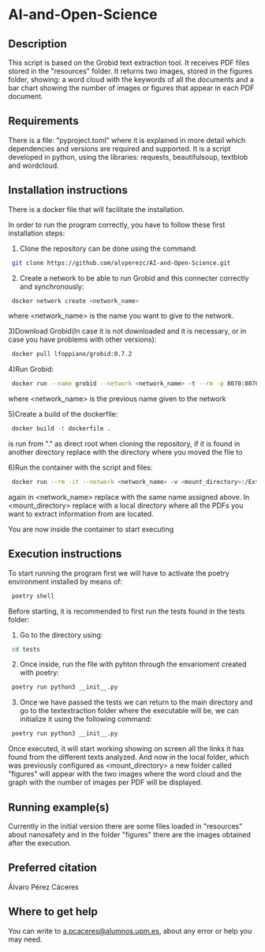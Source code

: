 # AI-and-Open-Science

## Description
This script is based on the Grobid text extraction tool.  It receives PDF files stored in the "resources" folder. It returns two images, stored in the figures folder, showing: a word cloud with the keywords of all the documents and a bar chart showing the number of images or figures that appear in each PDF document.

## Requirements
There is a file: "pyproject.toml" where it is explained in more detail which dependencies and versions are required and supported. It is a script developed in python, using the libraries: requests, beautifulsoup, textblob and wordcloud.

## Installation instructions
There is a docker file that will facilitate the installation. 
        
In order to run the program correctly, you have to follow these first installation steps:

1) Clone the repository can be done using the command: 

```bash
 git clone https://github.com/alvperezc/AI-and-Open-Science.git
```

2) Create a network to be able to run Grobid and this connecter correctly and synchronously: 

```bash
 docker network create <network_name>
```

where <network_name> is the name you want to give to the network.

3)Download Grobid(In case it is not downloaded and it is necessary, or in case you have problems with other versions):

```bash 
 docker pull lfoppiano/grobid:0.7.2
```

4)Run Grobid: 

```bash
 docker run --name grobid --network <network_name> -t --rm -p 8070:8070 lfoppiano/grobid:0.7.2
```

where <network_name> is the previous name given to the network

5)Create a build of the dockerfile:

```bash
 docker build -t dockerfile . 
```

is run from "." as direct root when cloning the repository, if it is found in another directory replace with the directory where you moved the file to

6)Run the container with the script and files:

```bash
 docker run --rm -it --network <network_name> -v <mount_directory>:/ExtractText/resources dockerfile
```

again in <network_name> replace with the same name assigned above. In <mount_directory> replace with a local directory where all the PDFs you want to extract information from are located.

You are now inside the container to start executing


## Execution instructions
To start running the program first we will have to activate the poetry environment installed by means of:

```bash
 poetry shell
```

Before starting, it is recommended to first run the tests found in the tests folder:
1) Go to the directory using:

```bash
 cd tests
```

2) Once inside, run the file with pyhton through the envarioment created with poetry:

```bash
 poetry run python3 __init__.py
```

3) Once we have passed the tests we can return to the main directory and go to the textextraction folder where the executable will be, we can initialize it using the following command:

```bash
 poetry run python3 __init__.py
```

Once executed, it will start working showing on screen all the links it has found from the different texts analyzed. And now in the local folder, which was previously configured as <mount_directory> a new folder called "figures" will appear with the two images where the word cloud and the graph with the number of images per PDF will be displayed.


## Running example(s)
Currently in the initial version there are some files loaded in "resources" about nanosafety and in the folder "figures" there are the images obtained after the execution.

## Preferred citation 
Álvaro Pérez Cáceres

## Where to get help
You can write to a.pcaceres@alumnos.upm.es, about any error or help you may need.


